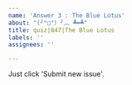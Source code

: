 ```yaml
---
name: 'Answer 3 : The Blue Lotus'
about: "(╯°□°）╯︵ ┻━┻"
title: quiz|847|The Blue Lotus
labels: ''
assignees: ''

---
```


Just click 'Submit new issue'.
